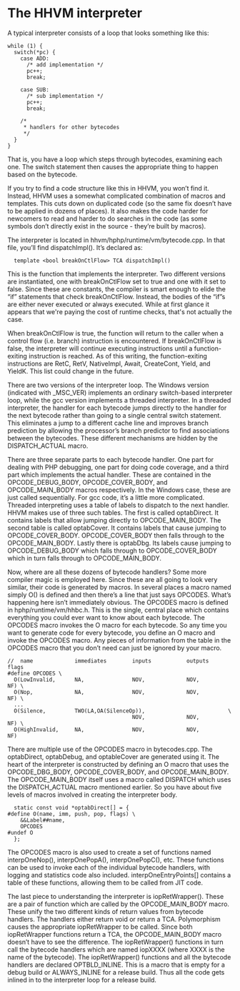 # The HHVM interpreter

A typical interpreter consists of a loop that looks something like this:

```
while (1) {
  switch(*pc) {
    case ADD:
      /* add implementation */
      pc++;
      break;

    case SUB:
      /* sub implementation */
      pc++;
      break;

    /*
     * handlers for other bytecodes
     */
  }
}
```

That is, you have a loop which steps through bytecodes, examining each one.
The switch statement then causes the appropriate thing to happen based on
the bytecode.

If you try to find a code structure like this in HHVM, you won’t find it.
Instead, HHVM uses a somewhat complicated combination of macros and
templates. This cuts down on duplicated code (so the same fix doesn’t have
to be applied in dozens of places). It also makes the code harder for
newcomers to read and harder to do searches in the code (as some symbols
don’t directly exist in the source - they’re built by macros).

The interpreter is located in hhvm/hphp/runtime/vm/bytecode.cpp. In that
file, you’ll find dispatchImpl(). It’s declared as:

```
  template <bool breakOnCtlFlow> TCA dispatchImpl()
```

This is the function that implements the interpreter. Two different
versions are instantiated, one with breakOnCtlFlow set to true and one
with it set to false. Since these are constants, the compiler is smart
enough to elide the “if” statements that check breakOnCtlFlow. Instead,
the bodies of the “if”s are either never executed or always executed.
While at first glance it appears that we're paying the cost of runtime
checks, that's not actually the case.

When breakOnCtlFlow is true, the function will return to the caller when
a control flow (i.e. branch) instruction is encountered. If breakOnCtlFlow
is false, the interpreter will continue executing instructions until a
function-exiting instruction is reached. As of this writing, the
function-exiting instructions are RetC, RetV, NativeImpl, Await, CreateCont,
Yield, and YieldK. This list could change in the future.

There are two versions of the interpreter loop. The Windows version
(indicated with _MSC_VER) implements an ordinary switch-based
interpreter loop, while the gcc version implements a threaded interpreter.
In a threaded interpreter, the handler for each bytecode jumps directly to
the handler for the next bytecode rather than going to a single central
switch statement. This eliminates a jump to a different cache line and
improves branch prediction by allowing the processor’s branch predictor to
find associations between the bytecodes. These different mechanisms are
hidden by the DISPATCH_ACTUAL macro.

There are three separate parts to each bytecode handler. One part for
dealing with PHP debugging, one part for doing code coverage, and a third
part which implements the actual handler. These are contained in the
OPCODE_DEBUG_BODY, OPCODE_COVER_BODY, and OPCODE_MAIN_BODY macros
respectively. In the Windows case, these are just called sequentially. For
gcc code, it’s a little more complicated. Threaded interpreting uses a table
of labels to dispatch to the next handler. HHVM makes use of three such
tables. The first is called optabDirect. It contains labels that allow
jumping directly to OPCODE_MAIN_BODY. The second table is called optabCover. It
contains labels that cause jumping to OPCODE_COVER_BODY. OPCODE_COVER_BODY
then falls through to the OPCODE_MAIN_BODY. Lastly there is optabDbg. Its
labels cause jumping to OPCODE_DEBUG_BODY which falls through to
OPCODE_COVER_BODY which in turn falls through to OPCODE_MAIN_BODY.

Now, where are all these dozens of bytecode handlers? Some more compiler
magic is employed here. Since these are all going to look very similar,
their code is generated by macros. In several places a macro named simply
O() is defined and then there’s a line that just says OPCODES. What’s
happening here isn’t immediately obvious. The OPCODES macro is defined in
hphp/runtime/vm/hhbc.h. This is the single, central place which contains
everything you could ever want to know about each bytecode. The OPCODES
macro invokes the O macro for each bytecode. So any time you want to
generate code for every bytecode, you define an O macro and invoke the
OPCODES macro. Any pieces of information from the table in the OPCODES
macro that you don’t need can just be ignored by your macro.

```
//  name             immediates        inputs           outputs     flags
#define OPCODES \
  O(LowInvalid,      NA,               NOV,             NOV,        NF) \
  O(Nop,             NA,               NOV,             NOV,        NF) \
  ...
  O(Silence,         TWO(LA,OA(SilenceOp)),                          \
                                       NOV,             NOV,        NF) \
  O(HighInvalid,     NA,               NOV,             NOV,        NF)
```


There are multiple use of the OPCODES macro in bytecodes.cpp. The
optabDirect, optabDebug, and optableCover are generated using it. The heart
of the interpreter is constructed by defining an O macro that uses the
OPCODE_DBG_BODY, OPCODE_COVER_BODY, and OPCODE_MAIN_BODY. The
OPCODE_MAIN_BODY itself uses a macro called DISPATCH which uses the
DISPATCH_ACTUAL macro mentioned earlier. So you have about five levels of
macros involved in creating the interpreter body.

```
  static const void *optabDirect[] = {
#define O(name, imm, push, pop, flags) \
    &&Label##name,
    OPCODES
#undef O
  };
```

The OPCODES macro is also used to create a set of functions named
interpOneNop(), interpOnePopA(), interpOnePopC(), etc. These functions can
be used to invoke each of the individual bytecode handlers, with logging
and statistics code also included. interpOneEntryPoints[] contains a table
of these functions, allowing them to be called from JIT code.

The last piece to understanding the interpreter is iopRetWrapper(). These
are a pair of function which are called by the OPCODE_MAIN_BODY macro.
These unify the two different kinds of return values from bytecode handlers.
The handlers either return void or return a TCA. Polymorphism causes the
appropriate iopRetWrapper to be called. Since both iopRetWrapper functions
return a TCA, the OPCODE_MAIN_BODY macro doesn’t have to see the difference.
The iopRetWrapper() functions in turn call the bytecode handlers which are
named iopXXXX (where XXXX is the name of the bytecode). The iopRetWrapper()
functions and all the bytecode handlers are declared OPTBLD_INLINE. This is
a macro that is empty for a debug build or ALWAYS_INLINE for a release
build. Thus all the code gets inlined in to the interpreter loop for a
release build.
